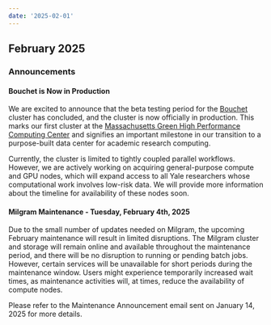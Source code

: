 ```yaml
---
date: '2025-02-01'
---
```


## February 2025

### Announcements

#### Bouchet is Now in Production

We are excited to announce that the beta testing period for the [Bouchet](https://docs.ycrc.yale.edu/clusters/bouchet/) cluster has concluded, and the cluster is now officially in production. This marks our first cluster at the [Massachusetts Green High Performance Computing Center](https://www.mghpcc.org/) and signifies an important milestone in our transition to a purpose-built data center for academic research computing.

Currently, the cluster is limited to tightly coupled parallel workflows. However, we are actively working on acquiring general-purpose compute and GPU nodes, which will expand access to all Yale researchers whose computational work involves low-risk data. We will provide more information about the timeline for availability of these nodes soon.
 
#### Milgram Maintenance - Tuesday, February 4th, 2025

Due to the small number of updates needed on Milgram, the upcoming February maintenance will result in limited disruptions. The Milgram cluster and storage will remain online and available throughout the maintenance period, and there will be no disruption to running or pending batch jobs. However, certain services will be unavailable for short periods during the maintenance window. Users might experience temporarily increased wait times, as maintenance activities will, at times, reduce the availability of compute nodes.

Please refer to the Maintenance Announcement email sent on January 14, 2025 for more details.
